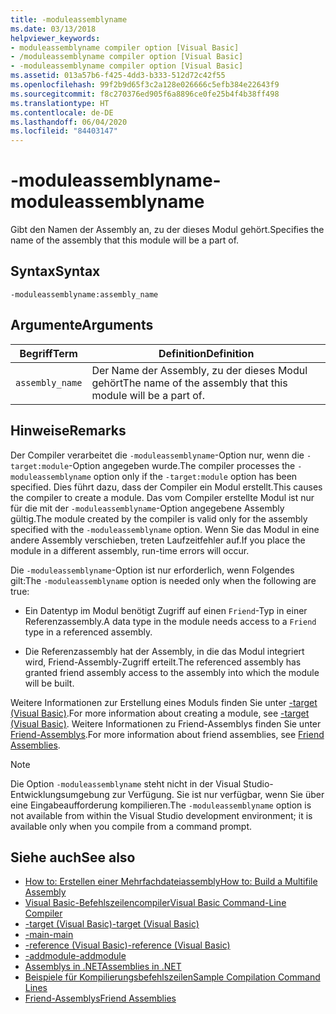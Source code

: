 ```yaml
---
title: -moduleassemblyname
ms.date: 03/13/2018
helpviewer_keywords:
- moduleassemblyname compiler option [Visual Basic]
- /moduleassemblyname compiler option [Visual Basic]
- -moduleassemblyname compiler option [Visual Basic]
ms.assetid: 013a57b6-f425-4dd3-b333-512d72c42f55
ms.openlocfilehash: 99f2b9d65f3c2a128e026666c5efb384e22643f9
ms.sourcegitcommit: f8c270376ed905f6a8896ce0fe25b4f4b38ff498
ms.translationtype: HT
ms.contentlocale: de-DE
ms.lasthandoff: 06/04/2020
ms.locfileid: "84403147"
---
```

# <a name="-moduleassemblyname"></a><span data-ttu-id="f1ef4-102">-moduleassemblyname</span><span class="sxs-lookup"><span data-stu-id="f1ef4-102">-moduleassemblyname</span></span>
<span data-ttu-id="f1ef4-103">Gibt den Namen der Assembly an, zu der dieses Modul gehört.</span><span class="sxs-lookup"><span data-stu-id="f1ef4-103">Specifies the name of the assembly that this module will be a part of.</span></span>  
  
## <a name="syntax"></a><span data-ttu-id="f1ef4-104">Syntax</span><span class="sxs-lookup"><span data-stu-id="f1ef4-104">Syntax</span></span>  
  
```console  
-moduleassemblyname:assembly_name  
```  
  
## <a name="arguments"></a><span data-ttu-id="f1ef4-105">Argumente</span><span class="sxs-lookup"><span data-stu-id="f1ef4-105">Arguments</span></span>  
  
|<span data-ttu-id="f1ef4-106">Begriff</span><span class="sxs-lookup"><span data-stu-id="f1ef4-106">Term</span></span>|<span data-ttu-id="f1ef4-107">Definition</span><span class="sxs-lookup"><span data-stu-id="f1ef4-107">Definition</span></span>|  
|---|---|  
|`assembly_name`|<span data-ttu-id="f1ef4-108">Der Name der Assembly, zu der dieses Modul gehört</span><span class="sxs-lookup"><span data-stu-id="f1ef4-108">The name of the assembly that this module will be a part of.</span></span>|  
  
## <a name="remarks"></a><span data-ttu-id="f1ef4-109">Hinweise</span><span class="sxs-lookup"><span data-stu-id="f1ef4-109">Remarks</span></span>  
 <span data-ttu-id="f1ef4-110">Der Compiler verarbeitet die `-moduleassemblyname`-Option nur, wenn die `-target:module`-Option angegeben wurde.</span><span class="sxs-lookup"><span data-stu-id="f1ef4-110">The compiler processes the `-moduleassemblyname` option only if the `-target:module` option has been specified.</span></span> <span data-ttu-id="f1ef4-111">Dies führt dazu, dass der Compiler ein Modul erstellt.</span><span class="sxs-lookup"><span data-stu-id="f1ef4-111">This causes the compiler to create a module.</span></span> <span data-ttu-id="f1ef4-112">Das vom Compiler erstellte Modul ist nur für die mit der `-moduleassemblyname`-Option angegebene Assembly gültig.</span><span class="sxs-lookup"><span data-stu-id="f1ef4-112">The module created by the compiler is valid only for the assembly specified with the `-moduleassemblyname` option.</span></span> <span data-ttu-id="f1ef4-113">Wenn Sie das Modul in eine andere Assembly verschieben, treten Laufzeitfehler auf.</span><span class="sxs-lookup"><span data-stu-id="f1ef4-113">If you place the module in a different assembly, run-time errors will occur.</span></span>  
  
 <span data-ttu-id="f1ef4-114">Die `-moduleassemblyname`-Option ist nur erforderlich, wenn Folgendes gilt:</span><span class="sxs-lookup"><span data-stu-id="f1ef4-114">The `-moduleassemblyname` option is needed only when the following are true:</span></span>  
  
- <span data-ttu-id="f1ef4-115">Ein Datentyp im Modul benötigt Zugriff auf einen `Friend`-Typ in einer Referenzassembly.</span><span class="sxs-lookup"><span data-stu-id="f1ef4-115">A data type in the module needs access to a `Friend` type in a referenced assembly.</span></span>  
  
- <span data-ttu-id="f1ef4-116">Die Referenzassembly hat der Assembly, in die das Modul integriert wird, Friend-Assembly-Zugriff erteilt.</span><span class="sxs-lookup"><span data-stu-id="f1ef4-116">The referenced assembly has granted friend assembly access to the assembly into which the module will be built.</span></span>  
  
 <span data-ttu-id="f1ef4-117">Weitere Informationen zur Erstellung eines Moduls finden Sie unter [-target (Visual Basic)](target.md).</span><span class="sxs-lookup"><span data-stu-id="f1ef4-117">For more information about creating a module, see [-target (Visual Basic)](target.md).</span></span> <span data-ttu-id="f1ef4-118">Weitere Informationen zu Friend-Assemblys finden Sie unter [Friend-Assemblys](../../../standard/assembly/friend.md).</span><span class="sxs-lookup"><span data-stu-id="f1ef4-118">For more information about friend assemblies, see [Friend Assemblies](../../../standard/assembly/friend.md).</span></span>  
  
> [!NOTE]
> <span data-ttu-id="f1ef4-119">Die Option `-moduleassemblyname` steht nicht in der Visual Studio-Entwicklungsumgebung zur Verfügung. Sie ist nur verfügbar, wenn Sie über eine Eingabeaufforderung kompilieren.</span><span class="sxs-lookup"><span data-stu-id="f1ef4-119">The `-moduleassemblyname` option is not available from within the Visual Studio development environment; it is available only when you compile from a command prompt.</span></span>  
  
## <a name="see-also"></a><span data-ttu-id="f1ef4-120">Siehe auch</span><span class="sxs-lookup"><span data-stu-id="f1ef4-120">See also</span></span>

- [<span data-ttu-id="f1ef4-121">How to: Erstellen einer Mehrfachdateiassembly</span><span class="sxs-lookup"><span data-stu-id="f1ef4-121">How to: Build a Multifile Assembly</span></span>](../../../framework/app-domains/build-multifile-assembly.md)
- [<span data-ttu-id="f1ef4-122">Visual Basic-Befehlszeilencompiler</span><span class="sxs-lookup"><span data-stu-id="f1ef4-122">Visual Basic Command-Line Compiler</span></span>](index.md)
- [<span data-ttu-id="f1ef4-123">-target (Visual Basic)</span><span class="sxs-lookup"><span data-stu-id="f1ef4-123">-target (Visual Basic)</span></span>](target.md)
- [<span data-ttu-id="f1ef4-124">-main</span><span class="sxs-lookup"><span data-stu-id="f1ef4-124">-main</span></span>](main.md)
- [<span data-ttu-id="f1ef4-125">-reference (Visual Basic)</span><span class="sxs-lookup"><span data-stu-id="f1ef4-125">-reference (Visual Basic)</span></span>](reference.md)
- [<span data-ttu-id="f1ef4-126">-addmodule</span><span class="sxs-lookup"><span data-stu-id="f1ef4-126">-addmodule</span></span>](addmodule.md)
- [<span data-ttu-id="f1ef4-127">Assemblys in .NET</span><span class="sxs-lookup"><span data-stu-id="f1ef4-127">Assemblies in .NET</span></span>](../../../standard/assembly/index.md)
- [<span data-ttu-id="f1ef4-128">Beispiele für Kompilierungsbefehlszeilen</span><span class="sxs-lookup"><span data-stu-id="f1ef4-128">Sample Compilation Command Lines</span></span>](sample-compilation-command-lines.md)
- [<span data-ttu-id="f1ef4-129">Friend-Assemblys</span><span class="sxs-lookup"><span data-stu-id="f1ef4-129">Friend Assemblies</span></span>](../../../standard/assembly/friend.md)
